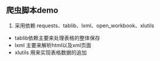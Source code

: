 ## 爬虫脚本demo

1. 采用依赖 requests、tablib、lxml、open_workbook、xlutils

- tablib依赖主要来处理表格的整体保存
- lxml 主要来解析html以及xml页面
- xlutils 用来实现表格数据的追加